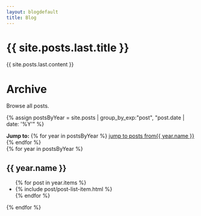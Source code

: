 ```yaml
---
layout: blogdefault
title: Blog
---
```


<h1>{{ site.posts.last.title }}</h1>
{{ site.posts.last.content }}

# Archive

Browse all posts.

{% assign postsByYear = site.posts | group_by_exp:"post", "post.date | date: '%Y'" %}
<nav class="menu browse by-year text-center" aria-label="year">
  <strong aria-hidden="true">Jump to:</strong>
  {% for year in postsByYear %}
  <a href="#{{ year.name }}"><span class="visually-hidden">jump to posts from</span>{{ year.name }}</a>
  {% endfor %}
</nav>
{% for year in postsByYear %}
<h2 id="{{ year.name }}">{{ year.name }}</h2>
<ul aria-label="posts from {{ year.name }}">
  {% for post in year.items %}
  <li>
    {% include post/post-list-item.html %}
  </li>
  {% endfor %}
</ul>
{% endfor %}
